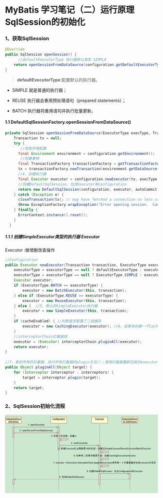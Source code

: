 #          MyBatis 学习笔记（二）运行原理SqlSession的初始化

 

### 1、获取SqlSession  

~~~java
@Override
public SqlSession openSession() {
      //defaultExecutorType 执行器默认类型 SIMPLE
    return openSessionFromDataSource(configuration.getDefaultExecutorType(), null, false);
}
~~~

> **defaultExecutorType**:配置默认的执行器。

- SIMPLE 就是普通的执行器；

- REUSE 执行器会重用预处理语句（prepared statements）；

-  BATCH 执行器将重用语句并执行批量更新。 

#### 1.1 DefaultSqlSessionFactory.openSessionFromDataSource()

~~~java
private SqlSession openSessionFromDataSource(ExecutorType execType, TransactionIsolationLevel level, boolean autoCommit) {
    Transaction tx = null;
    try {
       //获取环境配置
      final Environment environment = configuration.getEnvironment();
       //创建事物
      final TransactionFactory transactionFactory = getTransactionFactoryFromEnvironment(environment);
      tx = transactionFactory.newTransaction(environment.getDataSource(), level, autoCommit);
      //4、创建执行器
      final Executor executor = configuration.newExecutor(tx, execType);
      //创建DefaultSqlSession，包含Executor和configuration
      return new DefaultSqlSession(configuration, executor, autoCommit);
    } catch (Exception e) {
      closeTransaction(tx); // may have fetched a connection so lets call close()
      throw ExceptionFactory.wrapException("Error opening session.  Cause: " + e, e);
    } finally {
      ErrorContext.instance().reset();
    }
  }
~~~

##### 1.1.1  创建SimpleExecutor类型的执行器 Executor

Executor  :做增删改查操作

~~~java
//Configuration
public Executor newExecutor(Transaction transaction, ExecutorType executorType) {
    executorType = executorType == null ? defaultExecutorType : executorType;
    executorType = executorType == null ? ExecutorType.SIMPLE : executorType;
    Executor executor;
    if (ExecutorType.BATCH == executorType) {
        executor = new BatchExecutor(this, transaction);
    } else if (ExecutorType.REUSE == executorType) {
        executor = new ReuseExecutor(this, transaction);
    } else {  //5、默认的SimpleExecutor执行器
        executor = new SimpleExecutor(this, transaction);
    }
    if (cacheEnabled) { //判断是否配置了二级缓存
        executor = new CachingExecutor(executor); //6、如果有创建一个CachingExecutor的执行器
    }
    //interceptorChain拦截器链
    executor = (Executor) interceptorChain.pluginAll(executor);
    return executor;
}

//7、拿到所有的拦截器，执行所有拦截器的plugin方法()；使用拦截器重新包装的executor ，并返回
public Object pluginAll(Object target) {
    for (Interceptor interceptor : interceptors) {
        target = interceptor.plugin(target);
    }
    return target;
}
~~~

### 2、SqlSession初始化流程 

![1530778949384](images\1530778949384.png)